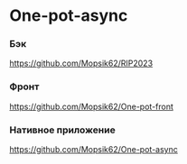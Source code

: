 ﻿# One-pot-async

### Бэк
https://github.com/Mopsik62/RIP2023
### Фронт
https://github.com/Mopsik62/One-pot-front
### Нативное приложение
https://github.com/Mopsik62/One-pot-async
